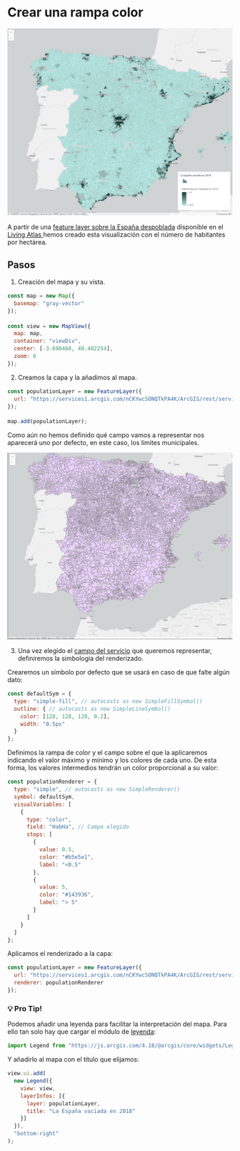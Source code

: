 # Crear una rampa color

![Distribución de la población en 2018](images/rampaColor.png)

A partir de una [feature layer sobre la España despoblada](https://www.arcgis.com/home/item.html?id=0beaf63767ee47fdb272dc76aeb3ac5b) disponible en el [Living Atlas ](https://livingatlas.arcgis.com/) hemos creado esta visualización con el número de habitantes por hectárea.

## Pasos
1. Creación del mapa y su vista.
```js
const map = new Map({
  basemap: "gray-vector"
});

const view = new MapView({
  map: map,
  container: "viewDiv",
  center: [-3.690468, 40.402254],
  zoom: 6
});
```

2. Creamos la capa y la añadimos al mapa.

```js
const populationLayer = new FeatureLayer({
  url: "https://services1.arcgis.com/nCKYwcSONQTkPA4K/ArcGIS/rest/services/La_Espa%c3%b1a_despoblada/FeatureServer/0",
});

map.add(populationLayer);
```

Como aún no hemos definido qué campo vamos a representar nos aparecerá uno por defecto, en este caso, los límites municipales.

![Límites municipales](images/municipios.png)

3. Una vez elegido el [campo del servicio](https://services1.arcgis.com/nCKYwcSONQTkPA4K/ArcGIS/rest/services/La_Espa%c3%b1a_despoblada/FeatureServer/0) que queremos representar, definiremos la simbología del renderizado.

Crearemos un símbolo por defecto que se usará en caso de que falte algún dato:
```js
const defaultSym = {
  type: "simple-fill", // autocasts as new SimpleFillSymbol()
  outline: { // autocasts as new SimpleLineSymbol()
    color: [128, 128, 128, 0.2],
    width: "0.5px"
  }
};
```

Definimos la rampa de color y el campo sobre el que la aplicaremos indicando el valor máximo y mínimo y los colores de cada uno. De esta forma, los valores intermedios tendrán un color proporcional a su valor:

```js
const populationRenderer = {
  type: "simple", // autocasts as new SimpleRenderer()
  symbol: defaultSym,
  visualVariables: [
    {
      type: "color",
      field: "HabHa", // Campo elegido
      stops: [
        {
          value: 0.5,
          color: "#b5e5e1",
          label: "<0.5"
        },
        {
          value: 5,
          color: "#143936",
          label: "> 5"
        }
      ]
    }
  ]
};
```
Aplicamos el renderizado a la capa:
```js
const populationLayer = new FeatureLayer({
  url: "https://services1.arcgis.com/nCKYwcSONQTkPA4K/ArcGIS/rest/services/La_Espa%c3%b1a_despoblada/FeatureServer/0",
  renderer: populationRenderer
});
```

### 💡 Pro Tip!
Podemos añadir una leyenda para facilitar la interpretación del mapa. Para ello tan solo hay que cargar el módulo de [leyenda](https://developers.arcgis.com/javascript/latest/api-reference/esri-widgets-Legend.html#):
```js
import Legend from "https://js.arcgis.com/4.18/@arcgis/core/widgets/Legend.js";
```
Y añadirlo al mapa con el título que elijamos:
```js
view.ui.add(
  new Legend({
    view: view,
    layerInfos: [{
      layer: populationLayer,
      title: "La España vaciada en 2018"
    }]
  }),
  "bottom-right"
);
```